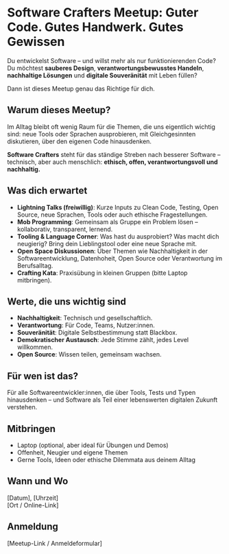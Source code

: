 # Software Crafters Meetup: Guter Code. Gutes Handwerk. Gutes Gewissen

Du entwickelst Software – und willst mehr als nur funktionierenden Code? Du möchtest **sauberes Design**, **verantwortungsbewusstes Handeln**, **nachhaltige Lösungen** und **digitale Souveränität** mit Leben füllen?

Dann ist dieses Meetup genau das Richtige für dich.

## Warum dieses Meetup?

Im Alltag bleibt oft wenig Raum für die Themen, die uns eigentlich wichtig sind: neue Tools oder Sprachen ausprobieren, mit Gleichgesinnten diskutieren, über den eigenen Code hinausdenken.

**Software Crafters** steht für das ständige Streben nach besserer Software – technisch, aber auch menschlich: **ethisch, offen, verantwortungsvoll und nachhaltig.**

## Was dich erwartet

- **Lightning Talks (freiwillig)**: Kurze Inputs zu Clean Code, Testing, Open Source, neue Sprachen, Tools oder auch ethische Fragestellungen.
- **Mob Programming**: Gemeinsam als Gruppe ein Problem lösen – kollaborativ, transparent, lernend.
- **Tooling & Language Corner**: Was hast du ausprobiert? Was macht dich neugierig? Bring dein Lieblingstool oder eine neue Sprache mit.
- **Open Space Diskussionen**: Über Themen wie Nachhaltigkeit in der Softwareentwicklung, Datenhoheit, Open Source oder Verantwortung im Berufsalltag.
- **Crafting Kata**: Praxisübung in kleinen Gruppen (bitte Laptop mitbringen).

## Werte, die uns wichtig sind

- **Nachhaltigkeit**: Technisch und gesellschaftlich.
- **Verantwortung**: Für Code, Teams, Nutzer:innen.
- **Souveränität**: Digitale Selbstbestimmung statt Blackbox.
- **Demokratischer Austausch**: Jede Stimme zählt, jedes Level willkommen.
- **Open Source**: Wissen teilen, gemeinsam wachsen.

## Für wen ist das?

Für alle Softwareentwickler:innen, die über Tools, Tests und Typen hinausdenken – und Software als Teil einer lebenswerten digitalen Zukunft verstehen.

## Mitbringen

- Laptop (optional, aber ideal für Übungen und Demos)
- Offenheit, Neugier und eigene Themen
- Gerne Tools, Ideen oder ethische Dilemmata aus deinem Alltag

## Wann und Wo

[Datum], [Uhrzeit]  
[Ort / Online-Link]

## Anmeldung

[Meetup-Link / Anmeldeformular]
